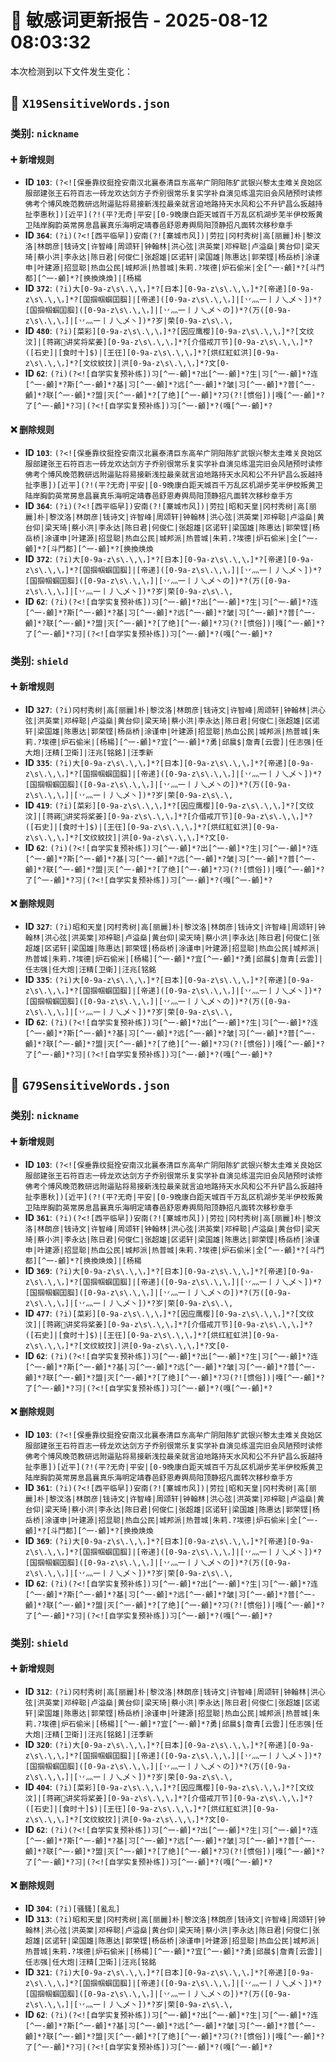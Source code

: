 # 📝 敏感词更新报告 - 2025-08-12 08:03:32

本次检测到以下文件发生变化：

## 📄 `X19SensitiveWords.json`

### 类别: `nickname`

#### ➕ 新增规则
- **ID `103`**: `(?<![保垂靠纹挺拴安南汉北襄泰清巨东高牟广阴阳陈犷武银兴黎太圭难关良始区服部建张王石符百志一砖龙欢达剑方子乔别很常乐复实学补自演见练温完旧会风陋预时读修佛考个博风晚范教研远附逼贴将易接新浅拉最亲就言迫地路持天水风和公不升铲昌么扳越持扯李惠秋])[近平](?!(平?无奇|平安|[0-9晚康白距天城百千万乱区机湖步芜半伊校叛黄卫陆岸胸韵英常房息昌襄真乐海明定靖春邑舒恩寿舆局阳顶静招凡面转次移秒章手`
- **ID `364`**: `(?i)(?<![西平临早])安南(?![寨城市风])|劳拉|冈村秀树|高[丽麗]朴|黎汶洛|林朗彦|钱诗文|许智峰|周颂轩|钟翰林|洪心弦|洪英棠|邓梓聪|卢溢燊|黄台仰|梁天琦|蔡小洪|李永达|陈日君|何俊仁|张超雄|区诺轩|梁国雄|陈惠达|郭荣铿|杨岳桥|涂谨申|叶建源|招显聪|热血公民|城邦派|热普城|朱莉.?埃德|炉石偷米|全[^一-龥]*?[斗鬥都][^一-龥]*?[换換焕煥]|[杨楊`
- **ID `372`**: `(?i)大[0-9a-z\s\.\,\，]*?[日本][0-9a-z\s\.\,\，]*?[帝递][0-9a-z\s\.\,\，]*?[国掴帼蝈囯腘]|[帝递]([0-9a-z\s\.\,\，]|[丷灬一丨丿乀乄丶])*?[国掴帼蝈囯腘]([0-9a-z\s\.\,\，]|[丷灬一丨丿乀乄丶の])*?(万([0-9a-z\s\.\,\，]|[丷灬一丨丿乀乄丶])*?岁|荣[0-9a-z\s\.\,`
- **ID `480`**: `(?i)[菜彩][0-9a-z\s\.\,\，]*?[因应鹰樱][0-9a-z\s\.\,\，]*?[文纹汶]|[蒋嶈𡺃讲奖将桨姜][0-9a-z\s\.\,\，]*?[介借戒丌节][0-9a-z\s\.\,\，]*?([石史]|[食时十]$)|[王彺][0-9a-z\s\.\,\，]*?[烘红紅虹洪][0-9a-z\s\.\,\，]*?[文纹紋抆]|洪[0-9a-z\s\.\,\，]*?文[0-`
- **ID `62`**: `(?i)(?<![自学实复预补练])习[^一-龥]*?出[^一-龥]*?生|习[^一-龥]*?连[^一-龥]*?斯[^一-龥]*?基|习[^一-龥]*?远[^一-龥]*?皱|习[^一-龥]*?普[^一-龥]*?联[^一-龥]*?盟|灭[^一-龥]*?[了绝][^一-龥]*?习(?![惯俗])|嘎[^一-龥]*?了[^一-龥]*?习|(?<![自学实复预补练])习[^一-龥]*?(嘎[^一-龥]*?`

#### ❌ 删除规则
- **ID `103`**: `(?<![保垂靠纹挺拴安南汉北襄泰清巨东高牟广阴阳陈犷武银兴黎太圭难关良始区服部建张王石符百志一砖龙欢达剑方子乔别很常乐复实学补自演见练温完旧会风陋预时读修佛考个博风晚范教研远附逼贴将易接新浅拉最亲就言迫地路持天水风和公不升铲昌么扳越持扯李惠])[近平](?!(平?无奇|平安|[0-9晚康白距天城百千万乱区机湖步芜半伊校叛黄卫陆岸胸韵英常房息昌襄真乐海明定靖春邑舒恩寿舆局阳顶静招凡面转次移秒章手方`
- **ID `364`**: `(?i)(?<![西平临早])安南(?![寨城市风])|劳拉|昭和天皇|冈村秀树|高[丽麗]朴|黎汶洛|林朗彦|钱诗文|许智峰|周颂轩|钟翰林|洪心弦|洪英棠|邓梓聪|卢溢燊|黄台仰|梁天琦|蔡小洪|李永达|陈日君|何俊仁|张超雄|区诺轩|梁国雄|陈惠达|郭荣铿|杨岳桥|涂谨申|叶建源|招显聪|热血公民|城邦派|热普城|朱莉.?埃德|炉石偷米|全[^一-龥]*?[斗鬥都][^一-龥]*?[换換焕煥`
- **ID `372`**: `(?i)大[0-9a-z\s\.\,\，]*?[日本][0-9a-z\s\.\,\，]*?[帝递][0-9a-z\s\.\,\，]*?[国掴帼蝈囯腘]|[帝递]([0-9a-z\s\.\,\，]|[丷灬一丨丿乀乄丶])*?[国掴帼蝈囯腘]([0-9a-z\s\.\,\，]|[丷灬一丨丿乀乄丶の])*?(万([0-9a-z\s\.\,\，]|[丷灬一丨丿乀乄丶])*?岁|荣[0-9a-z\s\.\,`
- **ID `62`**: `(?i)(?<![自学实复预补练])习[^一-龥]*?出[^一-龥]*?生|习[^一-龥]*?连[^一-龥]*?斯[^一-龥]*?基|习[^一-龥]*?远[^一-龥]*?皱|习[^一-龥]*?普[^一-龥]*?联[^一-龥]*?盟|灭[^一-龥]*?[了绝][^一-龥]*?习(?![惯俗])|嘎[^一-龥]*?了[^一-龥]*?习|(?<![自学实复预补练])习[^一-龥]*?(嘎[^一-龥]*?`

### 类别: `shield`

#### ➕ 新增规则
- **ID `327`**: `(?i)冈村秀树|高[丽麗]朴|黎汶洛|林朗彦|钱诗文|许智峰|周颂轩|钟翰林|洪心弦|洪英棠|邓梓聪|卢溢燊|黄台仰|梁天琦|蔡小洪|李永达|陈日君|何俊仁|张超雄|区诺轩|梁国雄|陈惠达|郭荣铿|杨岳桥|涂谨申|叶建源|招显聪|热血公民|城邦派|热普城|朱莉.?埃德|炉石偷米|[杨楊][^一-龥]*?宜[^一-龥]*?勇|邱晨$|詹青[云雲]|任志强|任大炮|汪精[卫衛]|汪兆[铭銘]|汪季新`
- **ID `335`**: `(?i)大[0-9a-z\s\.\,\，]*?[日本][0-9a-z\s\.\,\，]*?[帝递][0-9a-z\s\.\,\，]*?[国掴帼蝈囯腘]|[帝递]([0-9a-z\s\.\,\，]|[丷灬一丨丿乀乄丶])*?[国掴帼蝈囯腘]([0-9a-z\s\.\,\，]|[丷灬一丨丿乀乄丶の])*?(万([0-9a-z\s\.\,\，]|[丷灬一丨丿乀乄丶])*?岁|荣[0-9a-z\s\.\,`
- **ID `419`**: `(?i)[菜彩][0-9a-z\s\.\,\，]*?[因应鹰樱][0-9a-z\s\.\,\，]*?[文纹汶]|[蒋嶈𡺃讲奖将桨姜][0-9a-z\s\.\,\，]*?[介借戒丌节][0-9a-z\s\.\,\，]*?([石史]|[食时十]$)|[王彺][0-9a-z\s\.\,\，]*?[烘红紅虹洪][0-9a-z\s\.\,\，]*?[文纹紋抆]|洪[0-9a-z\s\.\,\，]*?文[0-`
- **ID `62`**: `(?i)(?<![自学实复预补练])习[^一-龥]*?出[^一-龥]*?生|习[^一-龥]*?连[^一-龥]*?斯[^一-龥]*?基|习[^一-龥]*?远[^一-龥]*?皱|习[^一-龥]*?普[^一-龥]*?联[^一-龥]*?盟|灭[^一-龥]*?[了绝][^一-龥]*?习(?![惯俗])|嘎[^一-龥]*?了[^一-龥]*?习|(?<![自学实复预补练])习[^一-龥]*?(嘎[^一-龥]*?`

#### ❌ 删除规则
- **ID `327`**: `(?i)昭和天皇|冈村秀树|高[丽麗]朴|黎汶洛|林朗彦|钱诗文|许智峰|周颂轩|钟翰林|洪心弦|洪英棠|邓梓聪|卢溢燊|黄台仰|梁天琦|蔡小洪|李永达|陈日君|何俊仁|张超雄|区诺轩|梁国雄|陈惠达|郭荣铿|杨岳桥|涂谨申|叶建源|招显聪|热血公民|城邦派|热普城|朱莉.?埃德|炉石偷米|[杨楊][^一-龥]*?宜[^一-龥]*?勇|邱晨$|詹青[云雲]|任志强|任大炮|汪精[卫衛]|汪兆[铭銘`
- **ID `335`**: `(?i)大[0-9a-z\s\.\,\，]*?[日本][0-9a-z\s\.\,\，]*?[帝递][0-9a-z\s\.\,\，]*?[国掴帼蝈囯腘]|[帝递]([0-9a-z\s\.\,\，]|[丷灬一丨丿乀乄丶])*?[国掴帼蝈囯腘]([0-9a-z\s\.\,\，]|[丷灬一丨丿乀乄丶の])*?(万([0-9a-z\s\.\,\，]|[丷灬一丨丿乀乄丶])*?岁|荣[0-9a-z\s\.\,`
- **ID `62`**: `(?i)(?<![自学实复预补练])习[^一-龥]*?出[^一-龥]*?生|习[^一-龥]*?连[^一-龥]*?斯[^一-龥]*?基|习[^一-龥]*?远[^一-龥]*?皱|习[^一-龥]*?普[^一-龥]*?联[^一-龥]*?盟|灭[^一-龥]*?[了绝][^一-龥]*?习(?![惯俗])|嘎[^一-龥]*?了[^一-龥]*?习|(?<![自学实复预补练])习[^一-龥]*?(嘎[^一-龥]*?`

## 📄 `G79SensitiveWords.json`

### 类别: `nickname`

#### ➕ 新增规则
- **ID `103`**: `(?<![保垂靠纹挺拴安南汉北襄泰清巨东高牟广阴阳陈犷武银兴黎太圭难关良始区服部建张王石符百志一砖龙欢达剑方子乔别很常乐复实学补自演见练温完旧会风陋预时读修佛考个博风晚范教研远附逼贴将易接新浅拉最亲就言迫地路持天水风和公不升铲昌么扳越持扯李惠秋])[近平](?!(平?无奇|平安|[0-9晚康白距天城百千万乱区机湖步芜半伊校叛黄卫陆岸胸韵英常房息昌襄真乐海明定靖春邑舒恩寿舆局阳顶静招凡面转次移秒章手`
- **ID `361`**: `(?i)(?<![西平临早])安南(?![寨城市风])|劳拉|冈村秀树|高[丽麗]朴|黎汶洛|林朗彦|钱诗文|许智峰|周颂轩|钟翰林|洪心弦|洪英棠|邓梓聪|卢溢燊|黄台仰|梁天琦|蔡小洪|李永达|陈日君|何俊仁|张超雄|区诺轩|梁国雄|陈惠达|郭荣铿|杨岳桥|涂谨申|叶建源|招显聪|热血公民|城邦派|热普城|朱莉.?埃德|炉石偷米|全[^一-龥]*?[斗鬥都][^一-龥]*?[换換焕煥]|[杨楊`
- **ID `369`**: `(?i)大[0-9a-z\s\.\,\，]*?[日本][0-9a-z\s\.\,\，]*?[帝递][0-9a-z\s\.\,\，]*?[国掴帼蝈囯腘]|[帝递]([0-9a-z\s\.\,\，]|[丷灬一丨丿乀乄丶])*?[国掴帼蝈囯腘]([0-9a-z\s\.\,\，]|[丷灬一丨丿乀乄丶の])*?(万([0-9a-z\s\.\,\，]|[丷灬一丨丿乀乄丶])*?岁|荣[0-9a-z\s\.\,`
- **ID `477`**: `(?i)[菜彩][0-9a-z\s\.\,\，]*?[因应鹰樱][0-9a-z\s\.\,\，]*?[文纹汶]|[蒋嶈𡺃讲奖将桨姜][0-9a-z\s\.\,\，]*?[介借戒丌节][0-9a-z\s\.\,\，]*?([石史]|[食时十]$)|[王彺][0-9a-z\s\.\,\，]*?[烘红紅虹洪][0-9a-z\s\.\,\，]*?[文纹紋抆]|洪[0-9a-z\s\.\,\，]*?文[0-`
- **ID `62`**: `(?i)(?<![自学实复预补练])习[^一-龥]*?出[^一-龥]*?生|习[^一-龥]*?连[^一-龥]*?斯[^一-龥]*?基|习[^一-龥]*?远[^一-龥]*?皱|习[^一-龥]*?普[^一-龥]*?联[^一-龥]*?盟|灭[^一-龥]*?[了绝][^一-龥]*?习(?![惯俗])|嘎[^一-龥]*?了[^一-龥]*?习|(?<![自学实复预补练])习[^一-龥]*?(嘎[^一-龥]*?`

#### ❌ 删除规则
- **ID `103`**: `(?<![保垂靠纹挺拴安南汉北襄泰清巨东高牟广阴阳陈犷武银兴黎太圭难关良始区服部建张王石符百志一砖龙欢达剑方子乔别很常乐复实学补自演见练温完旧会风陋预时读修佛考个博风晚范教研远附逼贴将易接新浅拉最亲就言迫地路持天水风和公不升铲昌么扳越持扯李惠])[近平](?!(平?无奇|平安|[0-9晚康白距天城百千万乱区机湖步芜半伊校叛黄卫陆岸胸韵英常房息昌襄真乐海明定靖春邑舒恩寿舆局阳顶静招凡面转次移秒章手方`
- **ID `361`**: `(?i)(?<![西平临早])安南(?![寨城市风])|劳拉|昭和天皇|冈村秀树|高[丽麗]朴|黎汶洛|林朗彦|钱诗文|许智峰|周颂轩|钟翰林|洪心弦|洪英棠|邓梓聪|卢溢燊|黄台仰|梁天琦|蔡小洪|李永达|陈日君|何俊仁|张超雄|区诺轩|梁国雄|陈惠达|郭荣铿|杨岳桥|涂谨申|叶建源|招显聪|热血公民|城邦派|热普城|朱莉.?埃德|炉石偷米|全[^一-龥]*?[斗鬥都][^一-龥]*?[换換焕煥`
- **ID `369`**: `(?i)大[0-9a-z\s\.\,\，]*?[日本][0-9a-z\s\.\,\，]*?[帝递][0-9a-z\s\.\,\，]*?[国掴帼蝈囯腘]|[帝递]([0-9a-z\s\.\,\，]|[丷灬一丨丿乀乄丶])*?[国掴帼蝈囯腘]([0-9a-z\s\.\,\，]|[丷灬一丨丿乀乄丶の])*?(万([0-9a-z\s\.\,\，]|[丷灬一丨丿乀乄丶])*?岁|荣[0-9a-z\s\.\,`
- **ID `62`**: `(?i)(?<![自学实复预补练])习[^一-龥]*?出[^一-龥]*?生|习[^一-龥]*?连[^一-龥]*?斯[^一-龥]*?基|习[^一-龥]*?远[^一-龥]*?皱|习[^一-龥]*?普[^一-龥]*?联[^一-龥]*?盟|灭[^一-龥]*?[了绝][^一-龥]*?习(?![惯俗])|嘎[^一-龥]*?了[^一-龥]*?习|(?<![自学实复预补练])习[^一-龥]*?(嘎[^一-龥]*?`

### 类别: `shield`

#### ➕ 新增规则
- **ID `312`**: `(?i)冈村秀树|高[丽麗]朴|黎汶洛|林朗彦|钱诗文|许智峰|周颂轩|钟翰林|洪心弦|洪英棠|邓梓聪|卢溢燊|黄台仰|梁天琦|蔡小洪|李永达|陈日君|何俊仁|张超雄|区诺轩|梁国雄|陈惠达|郭荣铿|杨岳桥|涂谨申|叶建源|招显聪|热血公民|城邦派|热普城|朱莉.?埃德|炉石偷米|[杨楊][^一-龥]*?宜[^一-龥]*?勇|邱晨$|詹青[云雲]|任志强|任大炮|汪精[卫衛]|汪兆[铭銘]|汪季新`
- **ID `320`**: `(?i)大[0-9a-z\s\.\,\，]*?[日本][0-9a-z\s\.\,\，]*?[帝递][0-9a-z\s\.\,\，]*?[国掴帼蝈囯腘]|[帝递]([0-9a-z\s\.\,\，]|[丷灬一丨丿乀乄丶])*?[国掴帼蝈囯腘]([0-9a-z\s\.\,\，]|[丷灬一丨丿乀乄丶の])*?(万([0-9a-z\s\.\,\，]|[丷灬一丨丿乀乄丶])*?岁|荣[0-9a-z\s\.\,`
- **ID `404`**: `(?i)[菜彩][0-9a-z\s\.\,\，]*?[因应鹰樱][0-9a-z\s\.\,\，]*?[文纹汶]|[蒋嶈𡺃讲奖将桨姜][0-9a-z\s\.\,\，]*?[介借戒丌节][0-9a-z\s\.\,\，]*?([石史]|[食时十]$)|[王彺][0-9a-z\s\.\,\，]*?[烘红紅虹洪][0-9a-z\s\.\,\，]*?[文纹紋抆]|洪[0-9a-z\s\.\,\，]*?文[0-`
- **ID `62`**: `(?i)(?<![自学实复预补练])习[^一-龥]*?出[^一-龥]*?生|习[^一-龥]*?连[^一-龥]*?斯[^一-龥]*?基|习[^一-龥]*?远[^一-龥]*?皱|习[^一-龥]*?普[^一-龥]*?联[^一-龥]*?盟|灭[^一-龥]*?[了绝][^一-龥]*?习(?![惯俗])|嘎[^一-龥]*?了[^一-龥]*?习|(?<![自学实复预补练])习[^一-龥]*?(嘎[^一-龥]*?`

#### ❌ 删除规则
- **ID `304`**: `(?i)[骚騷][亂乱]`
- **ID `313`**: `(?i)昭和天皇|冈村秀树|高[丽麗]朴|黎汶洛|林朗彦|钱诗文|许智峰|周颂轩|钟翰林|洪心弦|洪英棠|邓梓聪|卢溢燊|黄台仰|梁天琦|蔡小洪|李永达|陈日君|何俊仁|张超雄|区诺轩|梁国雄|陈惠达|郭荣铿|杨岳桥|涂谨申|叶建源|招显聪|热血公民|城邦派|热普城|朱莉.?埃德|炉石偷米|[杨楊][^一-龥]*?宜[^一-龥]*?勇|邱晨$|詹青[云雲]|任志强|任大炮|汪精[卫衛]|汪兆[铭銘`
- **ID `321`**: `(?i)大[0-9a-z\s\.\,\，]*?[日本][0-9a-z\s\.\,\，]*?[帝递][0-9a-z\s\.\,\，]*?[国掴帼蝈囯腘]|[帝递]([0-9a-z\s\.\,\，]|[丷灬一丨丿乀乄丶])*?[国掴帼蝈囯腘]([0-9a-z\s\.\,\，]|[丷灬一丨丿乀乄丶の])*?(万([0-9a-z\s\.\,\，]|[丷灬一丨丿乀乄丶])*?岁|荣[0-9a-z\s\.\,`
- **ID `62`**: `(?i)(?<![自学实复预补练])习[^一-龥]*?出[^一-龥]*?生|习[^一-龥]*?连[^一-龥]*?斯[^一-龥]*?基|习[^一-龥]*?远[^一-龥]*?皱|习[^一-龥]*?普[^一-龥]*?联[^一-龥]*?盟|灭[^一-龥]*?[了绝][^一-龥]*?习(?![惯俗])|嘎[^一-龥]*?了[^一-龥]*?习|(?<![自学实复预补练])习[^一-龥]*?(嘎[^一-龥]*?`

